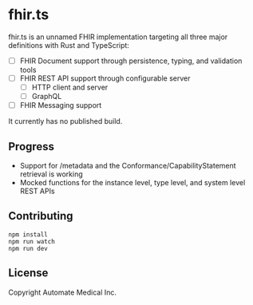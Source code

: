 # fhir.ts

fhir.ts is an unnamed FHIR implementation targeting all three major definitions with Rust and TypeScript:

- [ ] FHIR Document support through persistence, typing, and validation tools
- [ ] FHIR REST API support through configurable server
  - [ ] HTTP client and server
  - [ ] GraphQL
- [ ] FHIR Messaging support

It currently has no published build.

## Progress

- Support for /metadata and the Conformance/CapabilityStatement retrieval is working
- Mocked functions for the instance level, type level, and system level REST APIs

## Contributing

```
npm install
npm run watch
npm run dev
```

## License

Copyright Automate Medical Inc.

